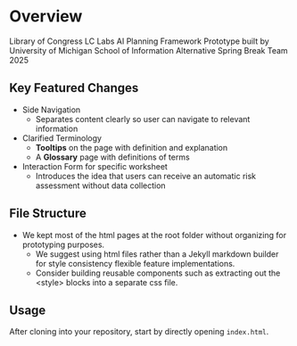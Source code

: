 # Overview
Library of Congress LC Labs AI Planning Framework Prototype built by University of Michigan School of Information Alternative Spring Break Team 2025

## Key Featured Changes
- Side Navigation
    - Separates content clearly so user can navigate to relevant information
- Clarified Terminology 
    - **Tooltips** on the page with definition and explanation
    - A **Glossary** page with definitions of terms
- Interaction Form for specific worksheet
    - Introduces the idea that users can receive an automatic risk assessment without data collection

## File Structure

- We kept most of the html pages at the root folder without organizing for prototyping purposes. 
    - We suggest using html files  rather than a Jekyll markdown builder for style consistency flexible feature implementations. 
    - Consider building reusable components such as extracting out the \<style\> blocks into a separate css file.


## Usage
After cloning into your repository, start by directly opening  ```index.html```.

